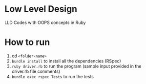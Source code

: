 # Low Level Design
LLD Codes with OOPS concepts in Ruby

# How to run
1. cd `<folder-name>`
2. `bundle install` to install all the dependencies (RSpec)
3. `ruby driver.rb` to run the program (sample input provided in the driver.rb file comments)
4. `bundle exec rspec Tests` to run the tests
